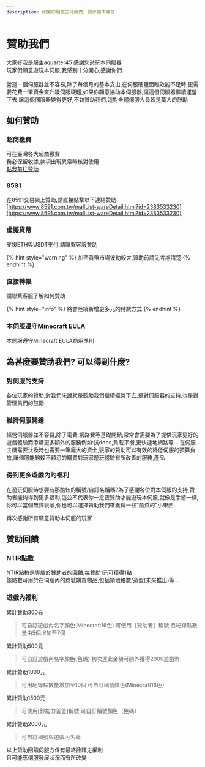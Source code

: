 ```yaml
---
description: 如果你願意支持我們，請參閱本條目
---
```


# 贊助我們

大家好我是服主aquarter45 感謝您遊玩本伺服器\
玩家們願意遊玩本伺服,我感到十分開心,感謝你們\
\
營運一個伺服器並不容易,除了每個月的基本支出,在伺服硬體面臨效能不足時,更需要花費一筆資金來升級伺服硬體,如果你願意協助本伺服器,讓這個伺服器繼續運營下去,讓這個伺服器變得更好,不妨贊助我們,這對全體伺服人員皆是莫大的鼓勵

## 如何贊助 <a href="#ru-he-zan-zhu" id="ru-he-zan-zhu"></a>

### 超商繳費

可在臺灣各大超商繳費\
務必保留收據,款項出現異常時核對使用\
[點我前往贊助](https://surpport-us.natsuiro.xyz)

### 8591

在8591交易網上贊助,請直接點擊以下連結贊助\
[https://www.8591.com.tw/mallList-wareDetail.html?id=2383533230](https://www.8591.com.tw/mallList-wareDetail.html?id=2383533230)

### 虛擬貨幣

支援ETH與USDT支付,請聯繫客服贊助

{% hint style="warning" %}
加密貨幣市場波動較大,贊助前請先考慮清楚
{% endhint %}

### 直接轉帳

請聯繫客服了解如何贊助

{% hint style="info" %}
將會陸續新增更多元的付款方式
{% endhint %}

### 本伺服遵守Minecraft EULA

本伺服遵守Minecraft EULA商用準則

## 為甚麼要贊助我們? 可以得到什麼?

### 對伺服的支持

各位玩家的贊助,對我們來說就是鼓勵我們繼續經營下去,是對伺服器的支持,也是對管理員們的鼓勵

### 維持伺服開銷

經營伺服器並不容易,除了電費.網路費等基礎開銷,常常會需要為了提供玩家更好的遊戲體驗而添購更多額外的服務例如:抗ddos,負載平衡,更快速地網路等... 在伺服主機需要汰換時也需要一筆龐大的資金,玩家的贊助可以有效的降低伺服的預算負擔,讓伺服能夠較不顧忌的購買對玩家遊玩體驗有所改善的服務,產品

### 得到更多遊戲內的福利

在遊玩伺服時想要有那酷炫的稱號/自訂名稱嗎?為了感謝各位對本伺服的支持,贊助者能夠得到更多福利,這並不代表你一定要贊助才能遊玩本伺服,就像是手游一樣,你可以當個無課玩家,你也可以選擇贊助我們來獲得一些"酷炫的"小東西

再次感謝所有願意贊助本伺服的玩家

## 贊助回饋

### NTIR點數

NTIR點數是專屬於贊助者的回饋,每贊助1元可獲得1點\
該點數可用於在伺服內的商城購買物品,包括領地格數/造型(未來推出)等...

### 遊戲內福利

累計贊助300元

> 可自訂遊戲內名字顏色(Minecraft16色) 可使用［贊助者］稱號 且紀錄點數量由5個增加至7個

累計贊助500元

> 可自訂遊戲內名字顏色(色碼) 初次達此金額可額外獲得2000遊戲幣

累計贊助1000元

> 可用紀錄點數量增加至10個 可自訂稱號顏色(Minecraft16色）

累計贊助1500元

> 可使用\[鈔能力爸爸]稱號 可自訂稱號顏色（色碼）

累計贊助2000元

> 可自訂稱號與遊戲內名稱

以上贊助回饋伺服方保有最終詮釋之權利 \
且可能應伺服發展狀況而有所改變
